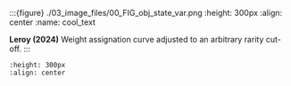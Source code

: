 :::{figure} ./03_image_files/00_FIG_obj_state_var.png
:height: 300px
:align: center
:name: cool_text

**Leroy (2024)** Weight assignation curve adjusted to an arbitrary rarity cut-off.
:::


```{figure} ./03_image_files/gotelli_and_colwell_2011_fig4_1_clipped.png
:height: 300px
:align: center
```
